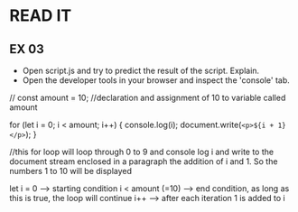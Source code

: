 # READ IT
## EX 03
* Open script.js and try to predict the result of the script. Explain.
* Open the developer tools in your browser and inspect the 'console' tab.


//
const amount = 10; //declaration and assignment of 10 to variable called amount

for (let i = 0; i < amount; i++) {
  console.log(i);
  document.write(`<p>${i + 1}</p>`);
}

//this for loop will loop through 0 to 9 and console log i and
write to the document stream enclosed in a paragraph the addition of i and 1.
So the numbers 1 to 10 will be displayed

let i = 0 --> starting condition
i < amount (=10) --> end condition, as long as this is true, the loop will continue
i++ --> after each iteration 1 is added to i